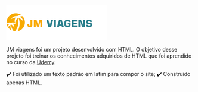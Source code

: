 ![GitHub Logo](logo.png)

JM viagens foi um projeto desenvolvido com HTML. O objetivo desse projeto foi treinar os conhecimentos adquiridos de HTML que foi aprendido no curso da [Udemy](https://www.udemy.com/). 

:heavy_check_mark: Foi utilizado um texto padrão em latim para compor o site;
:heavy_check_mark: Construido apenas HTML.

